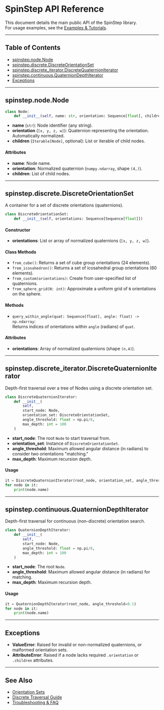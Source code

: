 # SpinStep API Reference

This document details the main public API of the SpinStep library.  
For usage examples, see the [Examples & Tutorials](examples.md).

---

## Table of Contents

- [spinstep.node.Node](#spinstepnodenode)
- [spinstep.discrete.DiscreteOrientationSet](#spinstepdiscretediscreteorientationset)
- [spinstep.discrete_iterator.DiscreteQuaternionIterator](#spinstepdiscrete_iteratordiscretequaternioniterator)
- [spinstep.continuous.QuaternionDepthIterator](#spinstepcontinuousquaterniondepthiterator)
- [Exceptions](#exceptions)

---

## spinstep.node.Node

```python
class Node:
    def __init__(self, name: str, orientation: Sequence[float], children: Optional[Iterable["Node"]] = None)
```

- **name** (`str`): Node identifier (any string).
- **orientation** (`[x, y, z, w]`): Quaternion representing the orientation. Automatically normalized.
- **children** (`Iterable[Node]`, optional): List or iterable of child nodes.

#### Attributes

- **name**: Node name.
- **orientation**: Normalized quaternion (`numpy.ndarray`, shape `(4,)`).
- **children**: List of child nodes.

---

## spinstep.discrete.DiscreteOrientationSet

A container for a set of discrete orientations (quaternions).

```python
class DiscreteOrientationSet:
    def __init__(self, orientations: Sequence[Sequence[float]])
```

#### Constructor

- **orientations**: List or array of normalized quaternions (`[x, y, z, w]`).

#### Class Methods

- `from_cube()`: Returns a set of cube group orientations (24 elements).
- `from_icosahedron()`: Returns a set of icosahedral group orientations (60 elements).
- `from_custom(orientations)`: Create from user-specified list of quaternions.
- `from_sphere_grid(N: int)`: Approximate a uniform grid of `N` orientations on the sphere.

#### Methods

- `query_within_angle(quat: Sequence[float], angle: float) -> np.ndarray`:  
  Returns indices of orientations within `angle` (radians) of `quat`.

#### Attributes

- **orientations**: Array of normalized quaternions (shape `(n,4)`).

---

## spinstep.discrete_iterator.DiscreteQuaternionIterator

Depth-first traversal over a tree of Nodes using a discrete orientation set.

```python
class DiscreteQuaternionIterator:
    def __init__(
        self,
        start_node: Node,
        orientation_set: DiscreteOrientationSet,
        angle_threshold: float = np.pi/8,
        max_depth: int = 100
    )
```

- **start_node**: The root `Node` to start traversal from.
- **orientation_set**: Instance of `DiscreteOrientationSet`.
- **angle_threshold**: Maximum allowed angular distance (in radians) to consider two orientations "matching."
- **max_depth**: Maximum recursion depth.

#### Usage

```python
it = DiscreteQuaternionIterator(root_node, orientation_set, angle_threshold=0.2)
for node in it:
    print(node.name)
```

---

## spinstep.continuous.QuaternionDepthIterator

Depth-first traversal for continuous (non-discrete) orientation search.

```python
class QuaternionDepthIterator:
    def __init__(
        self,
        start_node: Node,
        angle_threshold: float = np.pi/8,
        max_depth: int = 100
    )
```

- **start_node**: The root `Node`.
- **angle_threshold**: Maximum allowed angular distance (in radians) for matching.
- **max_depth**: Maximum recursion depth.

#### Usage

```python
it = QuaternionDepthIterator(root_node, angle_threshold=0.1)
for node in it:
    print(node.name)
```

---

## Exceptions

- **ValueError**: Raised for invalid or non-normalized quaternions, or malformed orientation sets.
- **AttributeError**: Raised if a node lacks required `.orientation` or `.children` attributes.

---

## See Also

- [Orientation Sets](05_orientation_sets.md)
- [Discrete Traversal Guide](06_discrete_traversal.md)
- [Troubleshooting & FAQ](07_troubleshooting.md)